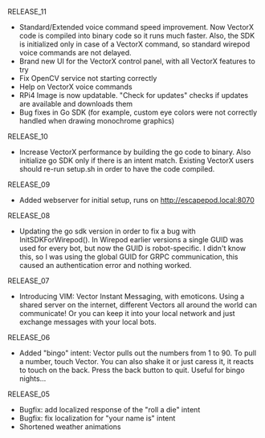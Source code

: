 RELEASE_11
- Standard/Extended voice command speed improvement. Now VectorX code is compiled into binary code so it runs much faster. Also, the SDK is initialized only in case of a VectorX command, so standard wirepod voice commands are not delayed.
- Brand new UI for the VectorX control panel, with all VectorX features to try
- Fix OpenCV service not starting correctly
- Help on VectorX voice commands
- RPi4 Image is now updatable. "Check for updates" checks if updates are available and downloads them
- Bug fixes in Go SDK (for example, custom eye colors were not correctly handled when drawing monochrome graphics)

RELEASE_10
- Increase VectorX performance by building the go code to binary. Also initialize go SDK only if there is
  an intent match. Existing VectorX users should re-run setup.sh in order to have the code compiled.

RELEASE_09
- Added webserver for initial setup, runs on http://escapepod.local:8070 

RELEASE_08
- Updating the go sdk version in order to fix a bug with InitSDKForWirepod().
  In Wirepod earlier versions a single GUID was used for every bot, but now the GUID is robot-specific. 
  I didn't know this, so I was using the global GUID for GRPC communication, this caused an authentication
  error and nothing worked. 

RELEASE_07
- Introducing VIM: Vector Instant Messaging, with emoticons. Using a shared server on the internet, different Vectors 
all around the world can communicate! Or you can keep it into your local network and just exchange messages
with your local bots.

RELEASE_06
- Added "bingo" intent: Vector pulls out the numbers from 1 to 90. 
  To pull a number, touch Vector. You can also shake it or just caress it, it reacts to touch on
  the back. Press the back button to quit. Useful for bingo nights...

RELEASE_05
- Bugfix: add localized response of the "roll a die" intent
- Bugfix: fix localization for "your name is" intent
- Shortened weather animations